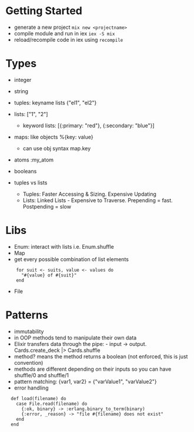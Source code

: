 # Getting Started

- generate a new project `mix new <projectname>`
- compile module and run in iex `iex -S mix`
- reload/recompile code in iex using `recompile`

# Types
- integer
- string
- tuples: keyname lists {"el1", "el2"}
- lists: ["1", "2"]
  - keyword lists: [{:primary: "red"}, {:secondary: "blue"}]
- maps: like objects %{key: value}
  - can use obj syntax map.key
- atoms :my_atom
- booleans

- tuples vs lists
  - Tuples: Faster Accessing & Sizing. Expensive Updating
  - Lists: Linked Lists - Expensive to Traverse. Prepending = fast. Postpending = slow

# Libs
- Enum: interact with lists i.e. Enum.shuffle
- Map
- get every possible combination of list elements
```
    for suit <- suits, value <- values do
      "#{value} of #{suit}"
    end
```
- File

# Patterns
- immutability
- in OOP methods tend to manipulate their own data
- Elixir transfers data through the pipe: - input -> output. Cards.create_deck |> Cards.shuffle
- method? means the method returns a boolean (not enforced, this is just convention)
- methods are different depending on their inputs so you can have shuffle/0 and shuffle/1
- pattern matching: {var1, var2} = {"varValue1", "varValue2"}
- error handling
```
  def load(filename) do
    case File.read(filename) do
      {:ok, binary} -> :erlang.binary_to_term(binary)
      {:error, _reason} -> "file #{filename} does not exist"
    end
  end
```